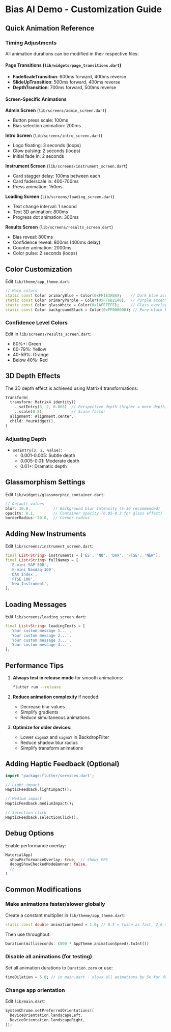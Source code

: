 # Bias AI Demo - Customization Guide

## Quick Animation Reference

### Timing Adjustments

All animation durations can be modified in their respective files:

#### Page Transitions (`lib/widgets/page_transitions.dart`)
- **FadeScaleTransition**: 600ms forward, 400ms reverse
- **SlideUpTransition**: 500ms forward, 400ms reverse
- **DepthTransition**: 700ms forward, 500ms reverse

#### Screen-Specific Animations

**Admin Screen** (`lib/screens/admin_screen.dart`)
- Button press scale: 100ms
- Bias selection animation: 200ms

**Intro Screen** (`lib/screens/intro_screen.dart`)
- Logo floating: 3 seconds (loops)
- Glow pulsing: 2 seconds (loops)
- Initial fade in: 2 seconds

**Instrument Screen** (`lib/screens/instrument_screen.dart`)
- Card stagger delay: 100ms between each
- Card fade/scale in: 400-700ms
- Press animation: 150ms

**Loading Screen** (`lib/screens/loading_screen.dart`)
- Text change interval: 1 second
- Text 3D animation: 800ms
- Progress dot animation: 300ms

**Results Screen** (`lib/screens/results_screen.dart`)
- Bias reveal: 800ms
- Confidence reveal: 800ms (400ms delay)
- Counter animation: 2000ms
- Color pulse: 2 seconds (loops)

## Color Customization

Edit `lib/theme/app_theme.dart`:

```dart
// Main colors
static const Color primaryBlue = Color(0xFF1E3A8A);    // Dark blue accent
static const Color primaryPurple = Color(0xFF6B21A8);  // Purple accent
static const Color glassWhite = Color(0x1AFFFFFF);     // Glass overlay
static const Color backgroundBlack = Color(0xFF000000); // Pure black background
```

### Confidence Level Colors
Edit in `lib/screens/results_screen.dart`:
- 80%+: Green
- 60-79%: Yellow
- 40-59%: Orange
- Below 40%: Red

## 3D Depth Effects

The 3D depth effect is achieved using Matrix4 transformations:

```dart
Transform(
  transform: Matrix4.identity()
    ..setEntry(3, 2, 0.005)  // Perspective depth (higher = more depth)
    ..scale(0.8),            // Scale factor
  alignment: Alignment.center,
  child: YourWidget(),
)
```

### Adjusting Depth
- `setEntry(3, 2, value)`: 
  - 0.001-0.005: Subtle depth
  - 0.005-0.01: Moderate depth
  - 0.01+: Dramatic depth

## Glassmorphism Settings

Edit `lib/widgets/glassmorphic_container.dart`:

```dart
// Default values
blur: 10.0,          // Background blur intensity (5-30 recommended)
opacity: 0.1,        // Container opacity (0.05-0.3 for glass effect)
borderRadius: 20.0,  // Corner radius
```

## Adding New Instruments

Edit `lib/screens/instrument_screen.dart`:

```dart
final List<String> instruments = ['ES', 'NQ', 'DAX', 'FTSE', 'NEW'];
final List<String> fullNames = [
  'E-mini S&P 500',
  'E-mini Nasdaq-100',
  'DAX Index',
  'FTSE 100',
  'New Instrument',
];
```

## Loading Messages

Edit `lib/screens/loading_screen.dart`:

```dart
final List<String> loadingTexts = [
  'Your custom message 1...',
  'Your custom message 2...',
  'Your custom message 3...',
  'Your custom message 4...',
];
```

## Performance Tips

1. **Always test in release mode** for smooth animations:
   ```bash
   flutter run --release
   ```

2. **Reduce animation complexity** if needed:
   - Decrease blur values
   - Simplify gradients
   - Reduce simultaneous animations

3. **Optimize for older devices**:
   - Lower `sigmaX` and `sigmaY` in BackdropFilter
   - Reduce shadow blur radius
   - Simplify transform animations

## Adding Haptic Feedback (Optional)

```dart
import 'package:flutter/services.dart';

// Light impact
HapticFeedback.lightImpact();

// Medium impact
HapticFeedback.mediumImpact();

// Selection click
HapticFeedback.selectionClick();
```

## Debug Options

Enable performance overlay:
```dart
MaterialApp(
  showPerformanceOverlay: true,  // Shows FPS
  debugShowCheckedModeBanner: false,
  // ...
)
```

## Common Modifications

### Make animations faster/slower globally
Create a constant multiplier in `lib/theme/app_theme.dart`:
```dart
static const double animationSpeed = 1.0; // 0.5 = twice as fast, 2.0 = twice as slow
```

Then use throughout:
```dart
Duration(milliseconds: (800 * AppTheme.animationSpeed).toInt())
```

### Disable all animations (for testing)
Set all animation durations to `Duration.zero` or use:
```dart
timeDilation = 5.0; // in main.dart - slows all animations by 5x for debugging
```

### Change app orientation
Edit `lib/main.dart`:
```dart
SystemChrome.setPreferredOrientations([
  DeviceOrientation.landscapeLeft,
  DeviceOrientation.landscapeRight,
]);
```
